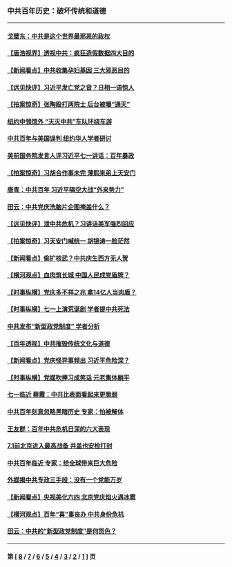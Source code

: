 ### 中共百年历史：破坏传统和道德
---
#### [戈壁东：中共是这个世界最邪恶的政权](../../pages/nf1176114/n13085641.md?07310430) 
#### [【唐浩视界】透视中共：疯狂造假数据四大目的](../../pages/nf1176114/n13080590.md?07310430) 
#### [【新闻看点】中共收集孕妇基因 三大邪恶目的](../../pages/nf1176114/n13077182.md?07310430) 
#### [【远见快评】习近平发亡党之音？日相一语惊人](../../pages/nf1176114/n13074809.md?07310430) 
#### [【拍案惊奇】张陶殴打两院士 后台被曝“通天”](../../pages/nf1176114/n13070496.md?07310430) 
#### [纽约中领馆外 “天灭中共”车队环绕车游](../../pages/nf1176114/n13070693.md?07310430) 
#### [中共百年与美国误判 纽约华人学者研讨](../../pages/nf1176114/n13067969.md?07310430) 
#### [美前国务院发言人评习近平七一讲话：百年暴政](../../pages/nf1176114/n13066986.md?07310430) 
#### [【拍案惊奇】习胡合作事未完 薄熙来弟上天安门](../../pages/nf1176114/n13065867.md?07310430) 
#### [唐青：中共百年 习近平隔空大战“外来势力”](../../pages/nf1176114/n13065976.md?07310430) 
#### [田云：中共党庆洗脑片企图掩盖什么？](../../pages/nf1176114/n13064395.md?07310430) 
#### [【远见快评】泄中共危机？习讲话美军强烈回应](../../pages/nf1176114/n13064269.md?07310430) 
#### [【拍案惊奇】习天安门喊统一 胡锦涛一脸茫然](../../pages/nf1176114/n13063233.md?07310430) 
#### [【新闻看点】偷扩核武？中共庆生西方无人贺](../../pages/nf1176114/n13061263.md?07310430) 
#### [【横河观点】血肉筑长城 中国人民成党盾牌？](../../pages/nf1176114/n13061779.md?07310430) 
#### [【时事纵横】党庆多不祥之兆 拿14亿人当肉盾？](../../pages/nf1176114/n13061709.md?07310430) 
#### [【时事纵横】七一上演荒诞剧 学者提中共死法](../../pages/nf1176114/n13058990.md?07310430) 
#### [中共发布“新型政党制度” 学者分析](../../pages/nf1176114/n13056354.md?07310430) 
#### [【百年透视】中共摧毁传统文化与道德](../../pages/nf1176114/n13057253.md?07310430) 
#### [【新闻看点】党庆怪异事频出 习近平危险深？](../../pages/nf1176114/n13056781.md?07310430) 
#### [【时事纵横】党媒吹捧习成笑话 元老集体躺平](../../pages/nf1176114/n13056792.md?07310430) 
#### [七一临近 蔡霞：中共比表面看起来更脆弱](../../pages/nf1176114/n13056418.md?07310430) 
#### [中共百年刻意忽略黑暗历史 专家：怕被解体](../../pages/nf1176114/n13056056.md?07310430) 
#### [王友群：百年中共危机日深的六大表现](../../pages/nf1176114/n13054263.md?07310430) 
#### [7.1前北京进入最高战备 井盖也安检打封](../../pages/nf1176114/n13053641.md?07310430) 
#### [中共百年临近 专家：给全球带来巨大危险](../../pages/nf1176114/n13053663.md?07310430) 
#### [外媒揭中共专政三手段：没有一个党能万岁](../../pages/nf1176114/n13049352.md?07310430) 
#### [【新闻看点】央视美化六四 北京党庆焰火遇冰雹](../../pages/nf1176114/n13048310.md?07310430) 
#### [【横河观点】百年“喜”事丧办 中共身份危机](../../pages/nf1176114/n13049869.md?07310430) 
#### [田云：中共的“新型政党制度”是何货色？](../../pages/nf1176114/n13049010.md?07310430) 

---
#### 第 [ [8](./8.md?07310430) / [7](./7.md?07310430) / [6](./6.md?07310430) / [5](./5.md?07310430) / [4](./4.md?07310430) / [3](./3.md?07310430) / [2](./2.md?07310430) / [1](./1.md?07310430) ] 页
